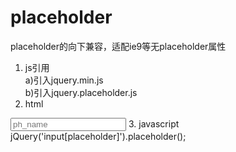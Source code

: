 # placeholder
placeholder的向下兼容，适配ie9等无placeholder属性
1. js引用  
  a)引入jquery.min.js  
  b)引入jquery.placeholder.js  
2. html  
  <input class="my_class"  name="filename" placeholder="ph_name" />  
3. javascript  
  jQuery('input[placeholder]').placeholder();
